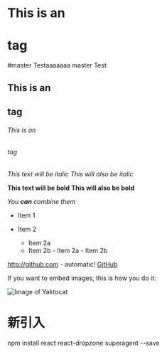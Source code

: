 ﻿# This is an <h1> tag

#master Testaaaaaaa master Test

## This is an <h2> tag

###### This is an <h6>tag

*This text will be italic*
_This will also be italic_

**This text will be bold**
**This will also be bold**

_You **can** combine them_

- Item 1
- Item 2

  - Item 2a
  - Item 2b - Item 2a - Item 2b

http://github.com - automatic!
[GitHub](http://github.com)

If you want to embed images, this is how you do it:

![Image of Yaktocat](https://octodex.github.com/images/yaktocat.png)

# 新引入

npm install react react-dropzone superagent --save
